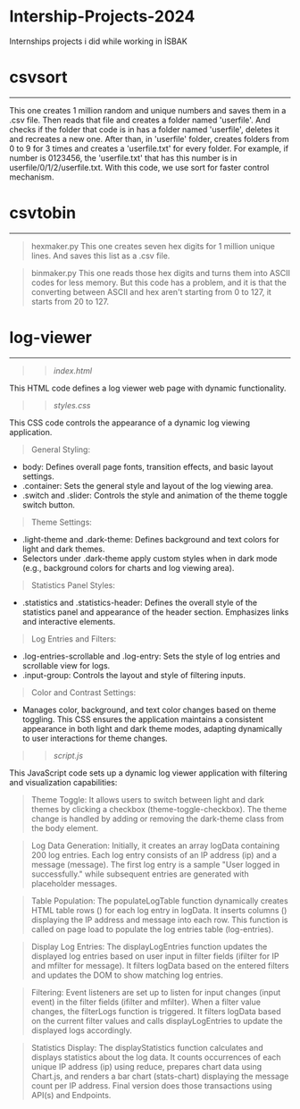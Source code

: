 # Intership-Projects-2024
Internships projects i did while working in İSBAK

# csvsort
___________
This one creates 1 million random and unique numbers and saves them in a .csv file. Then reads that file and creates a folder named 'userfile'. And checks if the folder that code is in has a folder named 'userfile', deletes it and recreates a new one. 
After than, in 'userfile' folder, creates folders from 0 to 9 for 3 times and creates a 'userfile.txt' for every folder. 
For example, if number is 0123456, the 'userfile.txt' that has this number is in userfile/0/1/2/userfile.txt.
With this code, we use sort for faster control mechanism.

# csvtobin
____________

> hexmaker.py
This one creates seven hex digits for 1 million unique lines. And saves this list as a .csv file. 

> binmaker.py
This  one reads those hex digits and turns them into ASCII codes for less memory. But this code has a problem, and it is that the converting between ASCII and hex aren't starting from 0 to 127, it starts from 20 to 127.

# log-viewer
_____________

>> _index.html_

This HTML code defines a log viewer web page with dynamic functionality.

>> _styles.css_

This CSS code controls the appearance of a dynamic log viewing application.

> General Styling:

* body: Defines overall page fonts, transition effects, and basic layout settings.
* .container: Sets the general style and layout of the log viewing area.
* .switch and .slider: Controls the style and animation of the theme toggle switch button.

> Theme Settings:

* .light-theme and .dark-theme: Defines background and text colors for light and dark themes.
* Selectors under .dark-theme apply custom styles when in dark mode (e.g., background colors for charts and log viewing area).

> Statistics Panel Styles:

* .statistics and .statistics-header: Defines the overall style of the statistics panel and appearance of the header section. Emphasizes links and interactive elements.
  
> Log Entries and Filters:

* .log-entries-scrollable and .log-entry: Sets the style of log entries and scrollable view for logs.
* .input-group: Controls the layout and style of filtering inputs.

> Color and Contrast Settings:

* Manages color, background, and text color changes based on theme toggling.
This CSS ensures the application maintains a consistent appearance in both light and dark theme modes, adapting dynamically to user interactions for theme changes.

>> _script.js_

This JavaScript code sets up a dynamic log viewer application with filtering and visualization capabilities:

> Theme Toggle: It allows users to switch between light and dark themes by clicking a checkbox (theme-toggle-checkbox). The theme change is handled by adding or removing the dark-theme class from the body element.

> Log Data Generation: Initially, it creates an array logData containing 200 log entries. Each log entry consists of an IP address (ip) and a message (message). The first log entry is a sample "User logged in successfully." while subsequent entries are generated with placeholder messages.

> Table Population: The populateLogTable function dynamically creates HTML table rows (<tr>) for each log entry in logData. It inserts columns (<td>) displaying the IP address and message into each row. This function is called on page load to populate the log entries table (log-entries).

> Display Log Entries: The displayLogEntries function updates the displayed log entries based on user input in filter fields (ifilter for IP and mfilter for message). It filters logData based on the entered filters and updates the DOM to show matching log entries.

> Filtering: Event listeners are set up to listen for input changes (input event) in the filter fields (ifilter and mfilter). When a filter value changes, the filterLogs function is triggered. It filters logData based on the current filter values and calls displayLogEntries to update the displayed logs accordingly.

> Statistics Display: The displayStatistics function calculates and displays statistics about the log data. It counts occurrences of each unique IP address (ip) using reduce, prepares chart data using Chart.js, and renders a bar chart (stats-chart) displaying the message count per IP address.
Final version does those transactions using API(s) and Endpoints.
